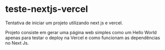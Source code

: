 # teste-nextjs-vercel

Tentativa de iniciar um projeto utilizando next js e vercel.

Projeto consiste em gerar uma página web simples como um Hello World apenas para testar o deploy na Vercel e como funcionam as dependências no Next Js.
